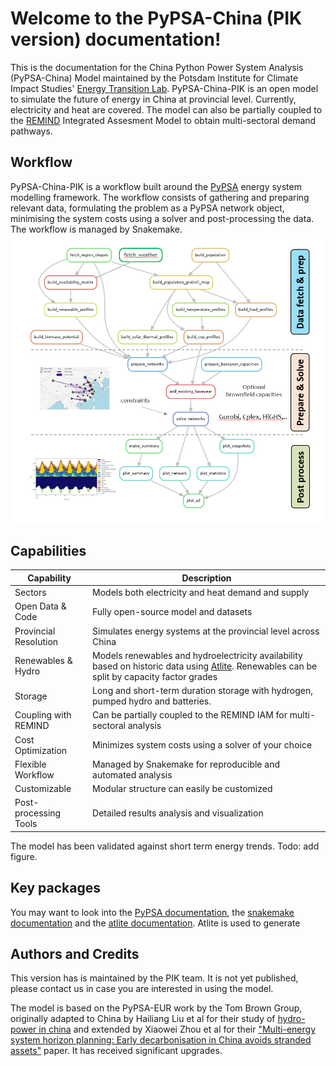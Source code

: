 # Welcome to the PyPSA-China (PIK version) documentation!

This is the documentation for the China Python Power System Analysis (PyPSA-China) Model maintained by the Potsdam Institute for Climate Impact Studies' [Energy Transition Lab](https://www.pik-potsdam.de/en/institute/labs/energy-transition/energy-transition-lab). PyPSA-China-PIK is an open model to simulate the future of energy in China at provincial level. Currently, electricity and heat are covered. The model can also be partially coupled to the [REMIND](https://www.pik-potsdam.de/en/institute/departments/transformation-pathways/models/remind) Integrated Assesment Model to obtain multi-sectoral demand pathways.

## Workflow

PyPSA-China-PIK is a workflow built around the [PyPSA](https://pypsa.org/) energy system modelling framework. The workflow consists of gathering and preparing relevant data, formulating the problem as a PyPSA network object, minimising the system costs using a solver and post-processing the data. The workflow is managed by Snakemake. 
![PyPSA-China Workflow](./assets/img/pypsa-china-workflow.png)

## Capabilities

| Capability                | Description                                                                 |
|---------------------------|-----------------------------------------------------------------------------|
| Sectors                   | Models both electricity and heat demand and supply                          |
| Open Data & Code          | Fully open-source model and datasets                                        |
| Provincial Resolution     | Simulates energy systems at the provincial level across China               |
| Renewables & Hydro        | Models renewables and hydroelectricity availability based on historic data using [Atlite](https://atlite.readthedocs.io/en/latest/). Renewables can be split by capacity factor grades                        |
| Storage                   | Long and short-term duration storage with hydrogen, pumped hydro and batteries.                                                                        |
| Coupling with REMIND      | Can be partially coupled to the REMIND IAM for multi-sectoral analysis      |
| Cost Optimization         | Minimizes system costs using a solver of your choice                             |
| Flexible Workflow         | Managed by Snakemake for reproducible and automated analysis                |
| Customizable         | Modular structure can easily be customized                |
| Post-processing Tools     | Detailed results analysis and visualization                                 |

The model has been validated against short term energy trends. Todo: add figure. 


## Key packages 

You may want to look into the [PyPSA documentation](https://pypsa.readthedocs.io/en/stable/), the [snakemake documentation](https://snakemake.readthedocs.io/en/stable/) and the [atlite documentation](https://atlite.readthedocs.io/en/latest/). Atlite is used to generate

## Authors and Credits

This version has is maintained by the PIK team. It is not yet published, please contact us in case you are interested in using the model.

The model is based on the PyPSA-EUR work by the Tom Brown Group, originally adapted to China by Hailiang Liu et al for their study of [hydro-power in china](https://doi.org/10.1016/j.apenergy.2019.02.009) and extended by Xiaowei Zhou et al for their  ["Multi-energy system horizon planning: Early decarbonisation in China avoids stranded assets"](https://doi.org/10.1049/ein2.12011) paper. It has received significant upgrades.

